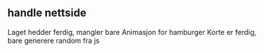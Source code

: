 ## handle nettside

Laget hedder ferdig, mangler bare Animasjon for hamburger
Korte er ferdig, bare generere random fra js
